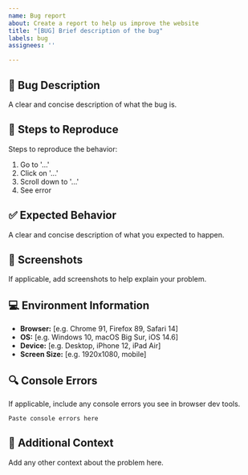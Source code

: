 ```yaml
---
name: Bug report
about: Create a report to help us improve the website
title: "[BUG] Brief description of the bug"
labels: bug
assignees: ''

---
```


## 🐛 Bug Description
A clear and concise description of what the bug is.

## 🔄 Steps to Reproduce
Steps to reproduce the behavior:
1. Go to '...'
2. Click on '...'
3. Scroll down to '...'
4. See error

## ✅ Expected Behavior
A clear and concise description of what you expected to happen.

## 📸 Screenshots
If applicable, add screenshots to help explain your problem.

## 💻 Environment Information
- **Browser:** [e.g. Chrome 91, Firefox 89, Safari 14]
- **OS:** [e.g. Windows 10, macOS Big Sur, iOS 14.6]
- **Device:** [e.g. Desktop, iPhone 12, iPad Air]
- **Screen Size:** [e.g. 1920x1080, mobile]

## 🔍 Console Errors
If applicable, include any console errors you see in browser dev tools.

```
Paste console errors here
```

## 📝 Additional Context
Add any other context about the problem here.
